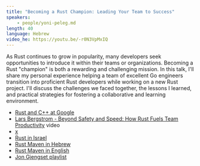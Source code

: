 ```yaml
---
title: "Becoming a Rust Champion: Leading Your Team to Success"
speakers:
    - people/yoni-peleg.md
length: 40
language: Hebrew
video_he: https://youtu.be/-r0N3VpMxIQ
---
```


As Rust continues to grow in popularity, many developers seek opportunities to introduce it within their teams or organizations.
Becoming a Rust "champion" is both a rewarding and challenging mission.
In this talk, I'll share my personal experience helping a team of excellent Go engineers transition into proficient Rust developers while working on a new Rust project. I'll discuss the challenges we faced together, the lessons I learned, and practical strategies for fostering a collaborative and learning environment.


* [Rust and C++ at Google](https://www.theregister.com/2024/03/31/rust_google_c/)
* [Lars Bergstrom - Beyond Safety and Speed: How Rust Fuels Team Productivity](https://www.youtube.com/watch?v=QrrH2lcl9ew) video
* [x](https://www.youtube.com/watch?v=Fbxhp7F_cXg)
* [Rust in Israel](https://rust.org.il/)
* [Rust Maven in Hebrew](https://rust-he.code-maven.com/)
* [Rust Maven in English](https://rust.code-maven.com/)
* [Jon Gjengset playlist](https://www.youtube.com/playlist?list=PLqbS7AVVErFiWDOAVrPt7aYmnuuOLYvOa)
